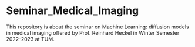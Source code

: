# Seminar_Medical_Imaging
This repository is about the seminar on Machine Learning: diffusion models in medical imaging offered by Prof. Reinhard Heckel in Winter Semester 2022-2023 at TUM.
